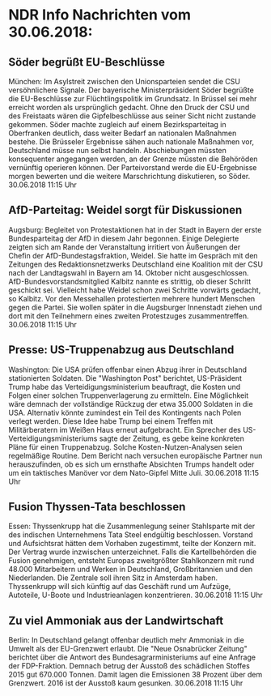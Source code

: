 # NDR Info Nachrichten vom 30.06.2018:


## Söder begrüßt EU-Beschlüsse
München: Im Asylstreit zwischen den Unionsparteien sendet die CSU versöhnlichere Signale. Der bayerische Ministerpräsident Söder begrüßte die EU-Beschlüsse zur Flüchtlingspolitik im Grundsatz. In Brüssel sei mehr erreicht worden als ursprünglich gedacht. Ohne den Druck der CSU und des Freistaats wären die Gipfelbeschlüsse aus seiner Sicht nicht zustande gekommen. Söder machte zugleich auf einem Bezirksparteitag in Oberfranken deutlich, dass weiter Bedarf an nationalen Maßnahmen bestehe. Die Brüsseler Ergebnisse sähen auch nationale Maßnahmen vor, Deutschland müsse nun selbst handeln. Abschiebungen müssten konsequenter angegangen werden, an der Grenze müssten die Behöröden vernünftig operieren können. Der Parteivorstand werde die EU-Ergebnisse morgen bewerten und die weitere Marschrichtung diskutieren, so Söder. 30.06.2018 11:15 Uhr 

## AfD-Parteitag: Weidel sorgt für Diskussionen
Augsburg: Begleitet von Protestaktionen hat in der Stadt in Bayern der erste Bundesparteitag der AfD in diesem Jahr begonnen. Einige Delegierte zeigten sich am Rande der Veranstaltung irritiert von Äußerungen der Chefin der AfD-Bundestagsfraktion, Weidel. Sie hatte im Gespräch mit den Zeitungen des Redaktionsnetzwerks Deutschland eine Koalition mit der CSU nach der Landtagswahl in Bayern am 14. Oktober nicht ausgeschlossen. AfD-Bundesvorstandsmitglied Kalbitz nannte es strittig, ob dieser Schritt geschickt sei. Vielleicht habe Weidel schon zwei Schritte vorwärts gedacht, so Kalbitz. Vor den Messehallen  protestierten mehrere hundert Menschen gegen die Partei. Sie wollen später in die Augsburger Innenstadt ziehen und dort mit den Teilnehmern eines zweiten Protestzuges zusammentreffen. 30.06.2018 11:15 Uhr 

## Presse: US-Truppenabzug aus Deutschland
Washington: Die USA prüfen offenbar einen Abzug ihrer in Deutschland stationierten Soldaten. Die "Washington Post" berichtet, US-Präsident Trump habe das Verteidigungsministerium beauftragt, die Kosten und Folgen einer solchen Truppenverlagerung zu ermitteln. Eine Möglichkeit wäre demnach der vollständige Rückzug der etwa 35.000 Soldaten in die USA. Alternativ könnte zumindest ein Teil des Kontingents nach Polen verlegt werden. Diese Idee habe Trump bei einem Treffen mit Militärberatern im Weißen Haus erneut aufgebracht. Ein Sprecher des US-Verteidigungsministeriums sagte der Zeitung, es gebe keine konkreten Pläne für einen Truppenabzug. Solche Kosten-Nutzen-Analysen seien regelmäßige Routine. Dem Bericht nach versuchen europäische Partner nun herauszufinden, ob es sich um ernsthafte Absichten Trumps handelt oder um ein taktisches Manöver vor dem Nato-Gipfel Mitte Juli. 30.06.2018 11:15 Uhr 

## Fusion Thyssen-Tata beschlossen
Essen:	Thyssenkrupp hat die Zusammenlegung seiner Stahlsparte mit der des indischen Unternehmens Tata Steel endgültig beschlossen. Vorstand und Aufsichtsrat hätten dem Vorhaben zugestimmt, teilte der Konzern mit. Der Vertrag wurde inzwischen unterzeichnet. Falls die Kartellbehörden die Fusion genehmigen, entsteht Europas zweitgrößter Stahlkonzern mit rund 48.000 Mitarbeitern und Werken in Deutschland, Großbritannien und den Niederlanden. Die Zentrale soll ihren Sitz in Amsterdam haben. Thyssenkrupp will sich künftig auf das Geschäft rund um Aufzüge, Autoteile, U-Boote und Industrieanlagen konzentrieren. 30.06.2018 11:15 Uhr 

## Zu viel Ammoniak aus der Landwirtschaft
Berlin: In Deutschland gelangt offenbar deutlich mehr Ammoniak in die Umwelt als der EU-Grenzwert erlaubt. Die "Neue Osnabrücker Zeitung" berichtet über die Antwort des Bundesagrarministeriums auf eine Anfrage der FDP-Fraktion. Demnach betrug der Ausstoß des schädlichen Stoffes 2015 gut 670.000 Tonnen. Damit lagen die Emissionen 38 Prozent über dem Grenzwert. 2016 ist der Ausstoß kaum gesunken. 30.06.2018 11:15 Uhr 

